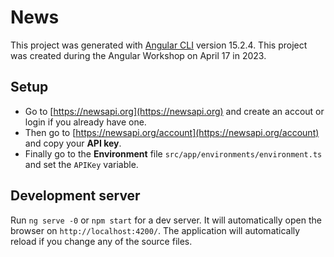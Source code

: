 # News

This project was generated with [Angular CLI](https://github.com/angular/angular-cli) version 15.2.4.
This project was created during the Angular Workshop on April 17 in 2023.

## Setup

* Go to [https://newsapi.org](https://newsapi.org) and create an accout or login if you already have one.
* Then go to [https://newsapi.org/account](https://newsapi.org/account) and copy your **API key**.
* Finally go to the **Environment** file `src/app/environments/environment.ts` and set the `APIKey` variable.

## Development server

Run `ng serve -0` or `npm start` for a dev server. It will automatically open the browser on `http://localhost:4200/`. The application will automatically reload if you change any of the source files.


